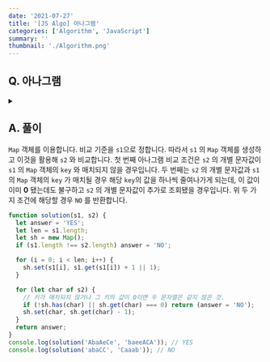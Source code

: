 ```yaml
---
date: '2021-07-27'
title: '[JS Algo] 아나그램'
categories: ['Algorithm', 'JavaScript']
summary: ''
thumbnail: './Algorithm.png'
---
```


## Q. 아나그램

<details>
<summary></summary>
<div markdown="1">

Anagram이란 두 문자열이 알파벳의 나열 순서가 다르지만 그 구성이 일치하면 두 단어는 아나그램이라고 합니다. 길이가 같은 두 개의 단어가 주어지면 두 단어가 아나그램인지 판단한 결과를 반환해야 합니다. 아나그램 판별시 대소문자가 구분됩니다.

</div>
</details>

## A. 풀이

`Map` 객체를 이용합니다. 비교 기준을 `s1`으로 정합니다. 따라서 `s1` 의 `Map` 객체를 생성하고 이것을 활용해 `s2` 와 비교합니다. 첫 번째 아나그램 비교 조건은 `s2` 의 개별 문자값이 `s1` 의 `Map` 객체의 `key` 와 매치되지 않을 경우입니다. 두 번째는 `s2` 의 개별 문자값과 `s1`의 `Map` 객체의 `key` 가 매치될 경우 해당 `key`의 값을 하나씩 줄여나가게 되는데, 이 값이 이미 **0** 됐는데도 불구하고 `s2` 의 개별 문자값이 추가로 조회됐을 경우입니다. 위 두 가지 조건에 해당할 경우 `NO` 를 반환합니다.

```javascript
function solution(s1, s2) {
  let answer = 'YES';
  let len = s1.length;
  let sh = new Map();
  if (s1.length !== s2.length) answer = 'NO';

  for (i = 0; i < len; i++) {
    sh.set(s1[i], s1.get(s1[i]) + 1 || 1);
  }

  for (let char of s2) {
    // 키가 매치되지 않거나 그 키의 값이 0이면 두 문자열은 같지 않은 것.
    if (!sh.has(char) || sh.get(char) === 0) return (answer = 'NO');
    sh.set(char, sh.get(char) - 1);
  }
  return answer;
}
console.log(solution('AbaAeCe', 'baeeACA')); // YES
console.log(solution('abaCC', 'Caaab')); // NO
```
